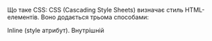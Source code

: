 
Що таке CSS:
CSS (Cascading Style Sheets) визначає стиль HTML-елементів. Воно додається трьома способами:

Inline (style атрибут).
Внутрішній <style> у <head>.
Зовнішній файл .css.
Шрифти:

font-family: тип шрифту.
font-size: розмір шрифту (наприклад, 16px).
font-weight: товщина шрифту (normal, bold).
Використання Google Fonts для веб-шрифтів.
Селектори:

Прості: тег (h1), клас (.class), ID (#id).
Комбіновані: наприклад, .class > p.
Псевдокласи: наприклад, :hover.
Специфічність - це механізм який описує вагу селектора

Пріоритет у застосуванні стилів визначається:
Inline-стилі.
ID селектори.
Класові, псевдокласи.
Теги,псевдоелементи

Текстові властивості:
text-align: вирівнювання тексту (left, center, right).
line-height: відстань між рядками.
text-decoration: підкреслення, закреслення тощо.
Ключова ідея:
Зазвичай стилі підключаються через тег link в тегові head
CSS — це "зовнішній вигляд" вашої сторінки.
